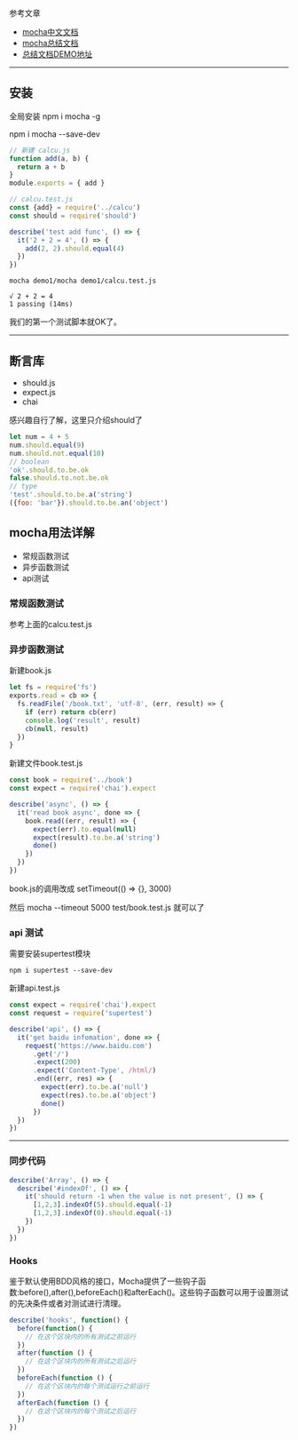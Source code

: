 参考文章

* [mocha中文文档](https://segmentfault.com/a/1190000011362879)
* [mocha总结文档](https://cnodejs.org/topic/59e3873520a1a3647d72ac39)
* [总结文档DEMO地址](https://github.com/TimLiu1/study-mocha.git)

---

## 安装

全局安装 npm i mocha -g

npm i mocha --save-dev


```js
// 新建 calcu.js
function add(a, b) {
  return a + b
}
module.exports = { add }
```

```js
// calcu.test.js
const {add} = require('../calcu')
const should = require('should')

describe('test add func', () => {
  it('2 + 2 = 4', () => {
    add(2, 2).should.equal(4)
  })
})
```

    mocha demo1/mocha demo1/calcu.test.js

    √ 2 + 2 = 4
    1 passing (14ms)

我们的第一个测试脚本就OK了。

---

## 断言库

* should.js
* expect.js
* chai

感兴趣自行了解，这里只介绍should了

```js
let num = 4 + 5
num.should.equal(9)
num.should.not.equal(10)
// boolean
'ok'.should.to.be.ok
false.should.to.not.be.ok
// type
'test'.should.to.be.a('string')
({foo: 'bar'}).should.to.be.an('object')
```

## mocha用法详解

* 常规函数测试
* 异步函数测试
* api测试

### 常规函数测试

参考上面的calcu.test.js

### 异步函数测试

新建book.js

```js
let fs = require('fs')
exports.read = cb => {
  fs.readFile('/book.txt', 'utf-8', (err, result) => {
    if (err) return cb(err)
    console.log('result', result)
    cb(null, result)
  })
}
```

新建文件book.test.js

```js
const book = require('../book')
const expect = require('chai').expect

describe('async', () => {
  it('read book async', done => {
    book.read((err, result) => {
      expect(err).to.equal(null)
      expect(result).to.be.a('string')
      done()
    })
  })
})
```

book.js的调用改成 setTimeout(() => {}, 3000)

然后 mocha --timeout 5000 test/book.test.js 就可以了

### api 测试

需要安装supertest模块

    npm i supertest --save-dev

新建api.test.js

```js
const expect = require('chai').expect
const request = require('supertest')

describe('api', () => {
  it('get baidu infomation', done => {
    request('https://www.baidu.com')
      .get('/')
      .expect(200)
      .expect('Content-Type', /html/)
      .end((err, res) => {
        expect(err).to.be.a('null')
        expect(res).to.be.a('object')
        done()
      })
  })
})
```

---

### 同步代码

```js
describe('Array', () => {
  describe('#indexOf', () => {
    it('should return -1 when the value is not present', () => {
      [1,2,3].indexOf(5).should.equal(-1)
      [1,2,3].indexOf(0).should.equal(-1)
    })
  })
})
```

### Hooks

鉴于默认使用BDD风格的接口，Mocha提供了一些钩子函数:before(),after(),beforeEach()和afterEach()。这些钩子函数可以用于设置测试的先决条件或者对测试进行清理。

```js
describe('hooks', function() {
  before(function() {
    // 在这个区块内的所有测试之前运行
  })
  after(function () {
    // 在这个区块内的所有测试之后运行
  })
  beforeEach(function () {
    // 在这个区块内的每个测试运行之前运行
  })
  afterEach(function () {
    // 在这个区块内的每个测试之后运行
  })
})
```
